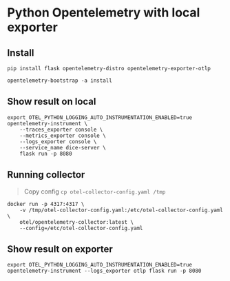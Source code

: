 # Python Opentelemetry with local exporter

## Install
```
pip install flask opentelemetry-distro opentelemetry-exporter-otlp

opentelemetry-bootstrap -a install
```

## Show result on local
```
export OTEL_PYTHON_LOGGING_AUTO_INSTRUMENTATION_ENABLED=true
opentelemetry-instrument \
    --traces_exporter console \
    --metrics_exporter console \
    --logs_exporter console \
    --service_name dice-server \
    flask run -p 8080
``` 

## Running collector
> Copy config  ```cp otel-collector-config.yaml /tmp```
```
docker run -p 4317:4317 \
    -v /tmp/otel-collector-config.yaml:/etc/otel-collector-config.yaml \
    otel/opentelemetry-collector:latest \
    --config=/etc/otel-collector-config.yaml
```

## Show result on exporter
```
export OTEL_PYTHON_LOGGING_AUTO_INSTRUMENTATION_ENABLED=true
opentelemetry-instrument --logs_exporter otlp flask run -p 8080
```